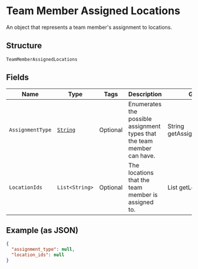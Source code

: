 
# Team Member Assigned Locations

An object that represents a team member's assignment to locations.

## Structure

`TeamMemberAssignedLocations`

## Fields

| Name | Type | Tags | Description | Getter |
|  --- | --- | --- | --- | --- |
| `AssignmentType` | [`String`](../../doc/models/team-member-assigned-locations-assignment-type.md) | Optional | Enumerates the possible assignment types that the team member can have. | String getAssignmentType() |
| `LocationIds` | `List<String>` | Optional | The locations that the team member is assigned to. | List<String> getLocationIds() |

## Example (as JSON)

```json
{
  "assignment_type": null,
  "location_ids": null
}
```


